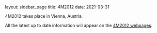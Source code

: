 layout: sidebar_page
title: 4M2012
date: 2021-03-31

4M2012 takes place in Vienna, Austria.

All the latest up to date information will appear on the [4M2012 webpages](/conference/201.html).